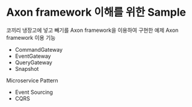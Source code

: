# Axon framework 이해를 위한 Sample

코끼리 냉장고에 넣고 빼기를 Axon framework을 이용하여 구현한 예제
Axon framework 이용 기능 
- CommandGateway
- EventGateway
- QueryGateway
- Snapshot

Microservice Pattern 
- Event Sourcing
- CQRS



